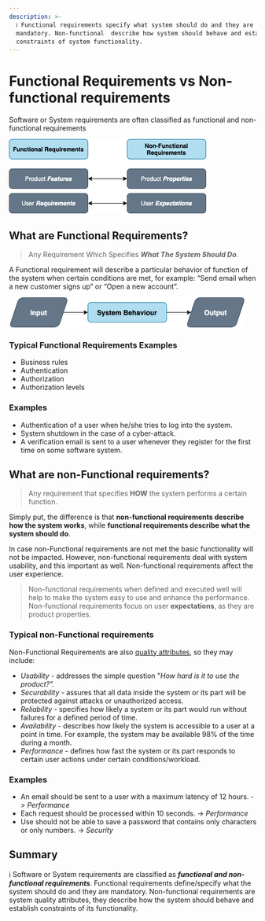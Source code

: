 ```yaml
---
description: >-
  ℹ️ Functional requirements specify what system should do and they are
  mandatory. Non-functional  describe how system should behave and establish
  constraints of system functionality.
---
```


# Functional Requirements vs Non-functional requirements

Software or System requirements are often classified as functional and non-functional requirements

![Functional Requirements vs Non-Functional Requirements](<../../.gitbook/assets/Requirements (2).png>)

## What are Functional Requirements?

> Any Requirement Which Specifies _**What The System Should Do**_.

A Functional requirement will describe a particular behavior of function of the system when certain conditions are met, for example: “Send email when a new customer signs up” or “Open a new account”.

![Functional Requiremeent](<../../.gitbook/assets/Functional Requirements.png>)

### Typical Functional Requirements Examples

* Business rules
* Authentication
* Authorization
* Authorization levels

### Examples

* Authentication of a user when he/she tries to log into the system.
* System shutdown in the case of a cyber-attack.
* A verification email is sent to a user whenever they register for the first time on some software system.

## What are non-Functional requirements?

> Any requirement that specifies **HOW** the system performs a certain function.

Simply put, the difference is that **non-functional requirements describe how the system works**, while **functional requirements describe what the system should do**.

In case non-Functional requirements are not met the basic functionality will not be impacted. However, non-functional requirements deal with system usability, and this important as well. Non-functional requirements affect the user experience.

> Non-functional requirements when defined and executed well will help to make the system easy to use and enhance the performance. Non-functional requirements focus on user **expectations**, as they are product properties.

### Typical non-Functional requirements

Non-Functional Requirements are also [quality attributes](https://en.wikipedia.org/wiki/List_of_system_quality_attributes), so they may include:

* _Usability_ - addresses the simple question "_How hard is it to use the product?"._
* _Securability_ - assures that all data inside the system or its part will be protected against attacks or unauthorized access.
* _Reliability_ - specifies how likely a system or its part would run without failures for a defined period of time. 
* _Availability_ - describes how likely the system is accessible to a user at a point in time. For example, the system may be available 98% of the time during a month.
* _Performance_ - defines how fast the system or its part responds to certain user actions under certain conditions/workload.

### Examples

* An email should be sent to a user with a maximum latency of 12 hours. -> _Performance_
* Each request should be processed within 10 seconds. -> _Performance_
* Use should not be able to save a password that contains only characters or only numbers. -> _Security_

## Summary

ℹ️ Software or System requirements are classified as _**functional and non-functional requirements**_. Functional requirements define/specify what the system should do and they are mandatory. Non-functional requirements are system quality attributes, they describe how the system should behave and establish constraints of its functionality.

